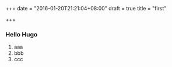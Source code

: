 +++
date = "2016-01-20T21:21:04+08:00"
draft = true
title = "first"

+++

### Hello Hugo
1. aaa
2. bbb
3. ccc

